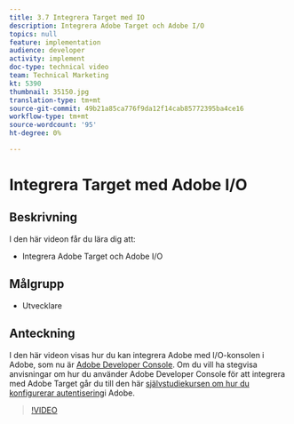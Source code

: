 ```yaml
---
title: 3.7 Integrera Target med IO
description: Integrera Adobe Target och Adobe I/O
topics: null
feature: implementation
audience: developer
activity: implement
doc-type: technical video
team: Technical Marketing
kt: 5390
thumbnail: 35150.jpg
translation-type: tm+mt
source-git-commit: 49b21a85ca776f9da12f14cab85772395ba4ce16
workflow-type: tm+mt
source-wordcount: '95'
ht-degree: 0%

---
```



# Integrera Target med Adobe I/O

## Beskrivning

I den här videon får du lära dig att:

* Integrera Adobe Target och Adobe I/O

## Målgrupp

* Utvecklare

## Anteckning

I den här videon visas hur du kan integrera Adobe med I/O-konsolen i Adobe, som nu är [Adobe Developer Console](https://console.adobe.io/home). Om du vill ha stegvisa anvisningar om hur du använder Adobe Developer Console för att integrera med Adobe Target går du till den här [självstudiekursen om hur du konfigurerar autentisering](https://docs.adobe.com/content/help/en/target-learn/tutorials/apis/configure-io-target-integration.html#tutorials)i Adobe.

>[!VIDEO](https://video.tv.adobe.com/v/35150/?quality=12)



